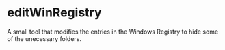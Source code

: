 # editWinRegistry
A small tool that modifies the entries in the Windows Registry to hide some of the unecessary folders.
